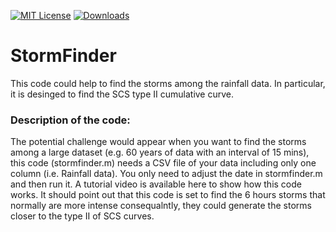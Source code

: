 [![MIT License](https://img.shields.io/badge/License-MIT-green.svg)](https://choosealicense.com/licenses/mit/)
[![Downloads](https://img.shields.io/github/downloads/DocuFlood/Stormfinder/total?color=blue&style=for-the-badge&logo=github)](https://github.com/DocuFlood/Stormfinder/releases)

# StormFinder
This code could help to find the storms among the rainfall data. In particular, it is desinged to find the SCS type II cumulative curve. 
### Description of the code: 
The potential challenge would appear when you want to find the storms among a large dataset (e.g. 60 years of data with an interval of 15 mins), this code (stormfinder.m) needs a CSV file of your data including only one column (i.e. Rainfall data). You only need to adjust the date in stormfinder.m and then run it. A tutorial video is available here to show how this code works. It should point out that this code is set to find the 6 hours storms that normally are more intense consequalntly, they could generate the storms closer to the type II of SCS curves. 




